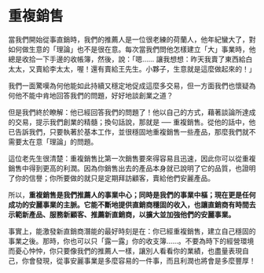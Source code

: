 # 重複銷售

當我們開始從事直銷時，我們的推薦人是一位很老練的荷蘭人，他年紀蠻大了，對如何做生意的「理論」也不是很在意。每次當我們問他怎樣建立「大」事業時，他總是收拾一下手邊的收帳簿，然後，說：「嗯…… 讓我想想：昨天我賣了東西給白太太，又賣給李太太，喔！還有賣給王先生。小夥子，生意就是這麼做起來的！」

我們一面驚嘆為何他能如此持續又穩定地促成這麼多交易，但一方面我們也懷疑為何他不能中肯地回答我們的問題，好好地談創業之道？

但是我們終於瞭解：他已經回答我們的問題了！他以自己的方式，藉著談論所達成的交易，提示我們創業的精髓；換句話說，那就是 ── 重複銷售。從他的話中，他已告訴我們，只要執著於基本工作，並很穩固地重複銷售一些產品，那麼我們就不需要太在意「理論」的問題。

這位老先生很清楚：重複銷售比第一次銷售要來得容易且迅速，因此你可以從重複銷售中得到更高的利潤。因為你銷售出去的產品本身就已說明了它的品質，也證明了你的信譽；你所要做的就只是定期拜訪顧客，賣給他們安麗產品。

所以，**重複銷售是我們推薦人的事業中心；同時是我們的事業中樞；現在更是任何成功的安麗事業的主脈。它能不斷地提供直銷商穩固的收入，也讓直銷商有時間去示範新產品、服務新顧客、推薦新直銷商，以擴大並加強他們的安麗事業。**

事實上，能激發新直銷商潛能的最好時刻是在：你已經重複銷售，建立自己穩固的事業之後。那時，你也可以只「露一露」你的收支簿……。不要為時下的經營環境而憂心忡忡，你只要像我們的推薦人一樣，讓別人看看你的業績，也盡量表現自己，你會發現，從事安麗事業是多麼容易的一件事，而且利潤也將會是多麼豐厚！

